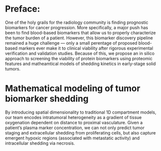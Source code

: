 # Preface: 
One of the holy grails for the radiology community is finding prognostic biomarkers for cancer progression. More specifically, a major push has been to find blood-based biomarkers that allow us to properly characterize the tumor burden of a patient. However, this biomarker discovery pipeline remained a huge challenge — only a small perentage of proposed blood-based markers ever make it to clinical viability after rigorous experimental verification and validation studies. Because of this, we propose an in silico approach to screening the viability of protein biomarkers using proteomic features and matheamtical models of shedding kinetics in early-stage solid tumors.

# Mathematical modeling of tumor biomarker shedding
By introducing spatial dimensionality to traditional 1D compartment models, our team encodes intratumoral heterogeneity as a gradient of tissue oxygenation dependent on distance to proximal vasculature. Given a patient’s plasma marker concentration, we can not only predict tumor staging and extracellular shedding from proliferating cells, but also capture emergent hypoxic regions (associated with metastatic activity) and intracellular shedding via necrosis.
